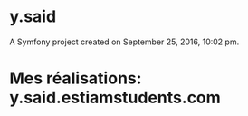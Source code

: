 y.said
======

A Symfony project created on September 25, 2016, 10:02 pm.
# Mes réalisations: y.said.estiamstudents.com

